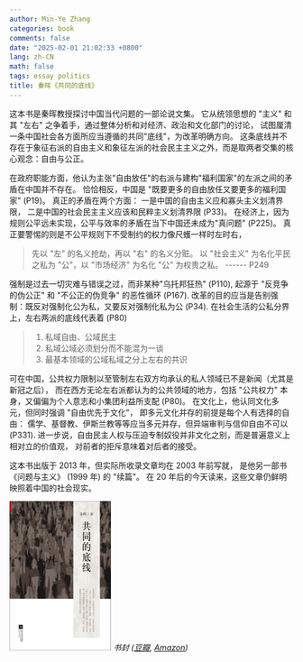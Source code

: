 ```yaml
---
author: Min-Ye Zhang
categories: book
comments: false
date: "2025-02-01 21:02:33 +0800"
lang: zh-CN
math: false
tags: essay politics
title: 秦晖《共同的底线》
---
```


这本书是秦晖教授探讨中国当代问题的一部论说文集。 它从统领思想的 "主义"
和其 "左右" 之争着手，通过整体分析和对经济、政治和文化部门的讨论，
试图厘清一条中国社会各方面所应当遵循的共同"底线"，为改革明确方向。
这条底线并不存在于象征右派的自由主义和象征左派的社会民主主义之外，而是取两者交集的核心观念：自由与公正。

在政府职能方面，他认为主张"自由放任"的右派与建构"福利国家"的左派之间的矛盾在中国并不存在。
恰恰相反，中国是 \"既要更多的自由放任又要更多的福利国家\" (P19)。
真正的矛盾在两个方面： 一是中国的自由主义应和寡头主义划清界限，
二是中国的社会民主主义应该和民粹主义划清界限 (P33)。
在经济上，因为规则公平远未实现，公平与效率的矛盾在当下中国还未成为\"真问题\"
(P225)。 真正要警惕的则是不公平规则下不受制约的权力像尺蠖一样时左时右，

> 先以 "左" 的名义抢劫，再以 "右" 的名义分赃。 以 "社会主义"
> 为名化平民之私为 "公"，以 "市场经济" 为名化 "公" 为权贵之私。 ------
> P249

强制是过去一切灾难与错误之过，而非某种"乌托邦狂热" (P110), 起源于
"反竞争的伪公正" 和 "不公正的伪竞争" 的恶性循环 (P167).
改革的目的应当是告别强制：既反对强制化公为私，又要反对强制化私为公
(P34). 在社会生活的公私分界上，左右两派的底线代表着 (P80)

> 1.  私域自由、公域民主
> 2.  私域公域必须划分而不能混为一谈
> 3.  最基本领域的公域私域之分上左右的共识

可在中国，公共权力限制以至管制左右双方均承认的私人领域已不是新闻（尤其是新冠之后），
而在西方无论左右派都认为的公共领域的地方，包括 "公共权力"
本身，又偏偏为个人意志和小集团利益所支配 (P80)。
在文化上，他认同文化多元，但同时强调 "自由优先于文化"，
即多元文化并存的前提是每个人有选择的自由：
儒学、基督教、伊斯兰教等等应当多元并存，但异端审判与信仰自由不可以
(P331).
进一步说，自由民主人权与压迫专制奴役并非文化之别，而是普遍意义上相对立的价值观，
对前者的拒斥意味着对后者的接受。

这本书出版于 2013 年，但实际所收录文章均在 2003 年前写就，
是他另一部书《问题与主义》 (1999 年) 的 "续篇"。 在 20
年后的今天读来，这些文章仍鲜明映照着中国的社会现实。

<img src="cover.png" id="fig:cover" /> _书封
([豆瓣](https://book.douban.com/subject/21432137),
[Amazon](https://www.amazon.com/dp/7539956828))_
